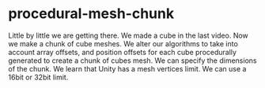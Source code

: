 # procedural-mesh-chunk
Little by little we are getting there. We made a cube in the last video. Now we make a chunk of cube meshes. We alter our algorithms to take into account array offsets, and position offsets for each cube procedurally generated to create a chunk of cubes mesh.  We can specify the dimensions of the chunk. We learn that Unity has a mesh vertices limit. We can use a 16bit or 32bit limit.
